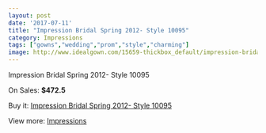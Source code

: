 ```yaml
---
layout: post
date: '2017-07-11'
title: "Impression Bridal Spring 2012- Style 10095"
category: Impressions
tags: ["gowns","wedding","prom","style","charming"]
image: http://www.idealgown.com/15659-thickbox_default/impression-bridal-spring-2012-style-10095.jpg
---
```

Impression Bridal Spring 2012- Style 10095

On Sales: **$472.5**
<a href="https://www.idealgown.com/en/impressions/6249-impression-bridal-spring-2012-style-10095.html"><amp-img layout="responsive" width="600" height="600" src="//www.idealgown.com/15659-thickbox_default/impression-bridal-spring-2012-style-10095.jpg" alt="Impression Bridal Spring 2012- Style 10095 0" /></a>

Buy it: [Impression Bridal Spring 2012- Style 10095](https://www.idealgown.com/en/impressions/6249-impression-bridal-spring-2012-style-10095.html "Impression Bridal Spring 2012- Style 10095")

View more: [Impressions](https://www.idealgown.com/en/91-impressions "Impressions")